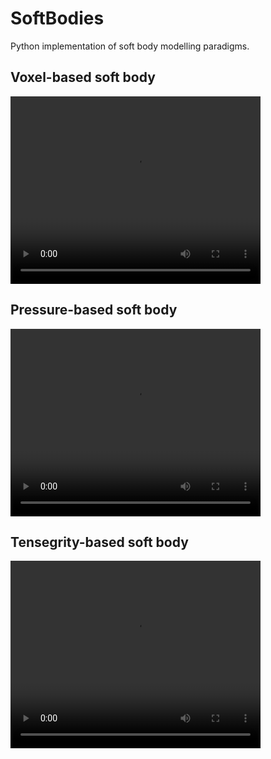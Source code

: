 # SoftBodies
Python implementation of soft body modelling paradigms.

## Voxel-based soft body
<video autoplay="autoplay" loop="loop" width="400" height="300">
  <source src="./img/voxel.mp4" type="video/mp4" />
</video>

## Pressure-based soft body
<video autoplay="autoplay" loop="loop" width="400" height="300">
  <source src="./img/pressure.mp4" type="video/mp4" />
</video>

## Tensegrity-based soft body
<video autoplay="autoplay" loop="loop" width="400" height="300">
  <source src="./img/tensegrity.mp4" type="video/mp4" />
</video>
